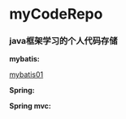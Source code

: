 # myCodeRepo

### java框架学习的个人代码存储

**mybatis:**

  [mybatis01](https://github.com/Famine-Life/myCodeRepo/mybatis01)
  
**Spring:**

**Spring mvc:**
